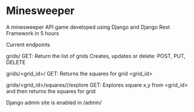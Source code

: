 # Minesweeper

A minesweeper API game developed using Django and Django Rest Framework in 5 hours

Current endpoints

grids/
GET: Return the list of grids
Creates, updates or delete: POST, PUT, DELETE

grids/<grid_id>/
GET: Returns the squares for grid <grid_id>


grids/<grid_id>/squares/<x>/<y>/explore
GET: Explores square x,y from <grid_id> and then returns the squares for grid

Django admin site is enabled in /admin/
